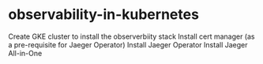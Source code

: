 # observability-in-kubernetes

Create GKE cluster to install the observerbiity stack
Install cert manager (as a pre-requisite for Jaeger Operator)
Install Jaeger Operator
Install Jaeger All-in-One